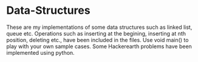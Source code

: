 # Data-Structures

These are my implementations of some data structures such as linked list, queue etc. 
Operations such as inserting at the begining, inserting at nth position, deleting etc., have been included in the files.
Use void main() to play with your own sample cases.
Some Hackerearth problems have been implemented using python.
